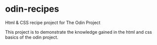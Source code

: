 # odin-recipes
Html &amp; CSS recipe project for The Odin Project

This project is to demonstrate the knowledge gained in the html and css basics of the odin project. 
